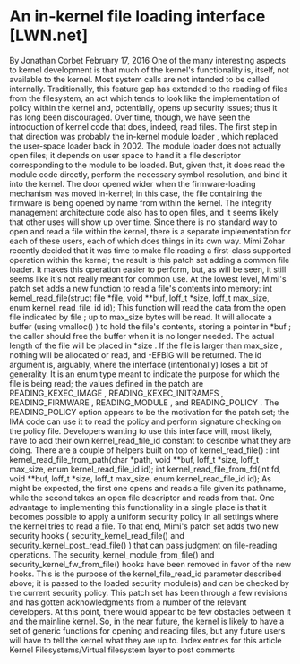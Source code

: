 # An in-kernel file loading interface [LWN.net]

By
Jonathan Corbet
February 17, 2016
One of the many interesting aspects to kernel development is that much of
the kernel's functionality is, itself, not available to the kernel.  Most
system calls are not intended to be called internally.  Traditionally, this
feature gap has extended to the reading of files from the filesystem, an
act which tends to look like the implementation of policy within the
kernel and, potentially, opens up security issues; thus it has long been
discouraged.
Over time, though, we have seen the introduction of kernel code that does,
indeed, read files.  The first step in that direction was probably the
in-kernel module loader
, which replaced the
user-space loader back in 2002.  The module loader does not actually open
files; it depends on user space to hand it a file descriptor corresponding
to the module to be loaded.  But, given that, it does read the module code
directly, perform the necessary symbol resolution, and bind it into the
kernel.
The door opened wider when the firmware-loading mechanism was moved
in-kernel; in this case, the file containing the firmware is being opened
by name from within the kernel.  The
integrity
management architecture
code also has to open files, and it seems
likely that other uses will show up over time.  Since there is no standard
way to open and read a file within the kernel, there is a separate
implementation for each of these users, each of which does things in its
own way.
Mimi Zohar recently decided that it was time to make file reading a
first-class supported operation within the kernel; the result is
this patch set
adding a common file loader.
It makes this operation easier to perform, but, as will be seen, it still
seems like it's not really meant for common use.
At the lowest level, Mimi's patch set adds a new function to read a file's
contents into memory:
int kernel_read_file(struct file *file, void **buf, loff_t *size,
		         loff_t max_size, enum kernel_read_file_id id);
This function will read the data from the open file indicated by
file
; up to
max_size
bytes will be read.  It will
allocate a buffer (using
vmalloc()
) to hold the file's contents,
storing a pointer in
*buf
; the caller should free the buffer when
it is no longer needed.  The actual length of the file will be
placed in
*size
.  If the file is larger than
max_size
,
nothing will be allocated or read, and
-EFBIG
will be returned.
The
id
argument is, arguably, where the interface (intentionally)
loses a bit of 
generality.  It is an
enum
type meant to indicate the purpose for
which the file is being read; the values defined in the patch are
READING_KEXEC_IMAGE
,
READING_KEXEC_INITRAMFS
,
READING_FIRMWARE
,
READING_MODULE
, and
READING_POLICY
.  The
READING_POLICY
option appears to be
the motivation for the patch set; the IMA code can use it to read the
policy and perform signature checking on the policy file.  Developers
wanting to use this interface will, most likely, have to add their own
kernel_read_file_id
constant to describe what they are doing.
There are a couple of helpers built on top of
kernel_read_file()
:
int kernel_read_file_from_path(char *path, void **buf, loff_t *size,
			       	   loff_t max_size,
				   enum kernel_read_file_id id);
    int kernel_read_file_from_fd(int fd, void **buf, loff_t *size,
    				 loff_t max_size, enum kernel_read_file_id id);
As might be expected, the first one opens and reads a file given its
pathname, while the second takes an open file descriptor and reads from
that.
One advantage to implementing this functionality in a single place is that
it becomes possible to apply a uniform security policy in all settings where
the kernel tries to read a file.  To that end, Mimi's patch set adds two
new security hooks (
security_kernel_read_file()
and
security_kernel_post_read_file()
) that can pass judgment on
file-reading operations.  The
security_kernel_module_from_file()
and
security_kernel_fw_from_file()
hooks have been removed in favor of the new hooks.  This is the purpose of the
kernel_file_read_id
parameter described above; it is passed to the
loaded security module(s) and can be checked by the current security
policy.
This patch set has been through a few revisions and has gotten
acknowledgments from a number of the relevant developers.  At this point,
there would appear to be few obstacles between it and the mainline kernel.
So, in the near future, the kernel is likely to have a set of generic
functions for opening and reading files, but any future users will have to
tell the kernel what they are up to.
Index entries for this article
Kernel
Filesystems/Virtual filesystem layer
to post comments